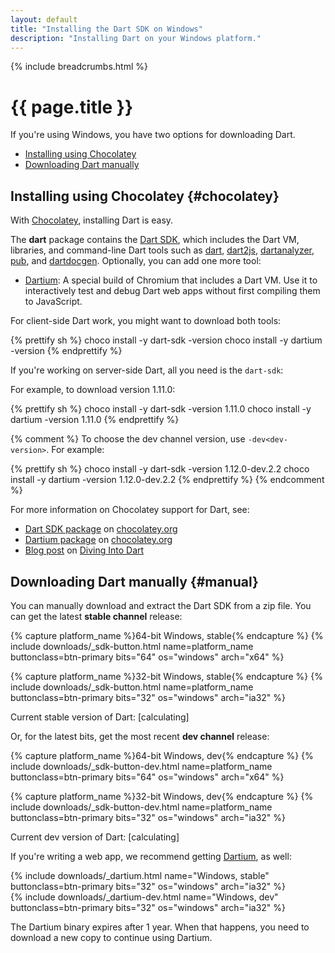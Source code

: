 ```yaml
---
layout: default
title: "Installing the Dart SDK on Windows"
description: "Installing Dart on your Windows platform."
---
```


{% include breadcrumbs.html %}

# {{ page.title }}

If you're using Windows, you have two options for downloading Dart.

* [Installing using Chocolatey](#chocolatey)
* [Downloading Dart manually](#manual)

## Installing using Chocolatey {#chocolatey}

With [Chocolatey](https://chocolatey.org/),
installing Dart is easy.

The **dart** package contains the [Dart SDK](/tools/sdk/),
which includes the Dart VM, libraries, and command-line Dart tools such as
[dart](/tools/dart-vm/), [dart2js](/tools/dart2js/),
[dartanalyzer](/docs/dart-up-and-running/contents/ch04-tools-dart_analyzer.html),
[pub](/tools/pub/), and [dartdocgen](/tools/dartdocgen/).
Optionally, you can add one more tool:

* [Dartium](/tools/dartium/):
  A special build of Chromium that includes a Dart VM.
  Use it to interactively test and debug Dart web apps
  without first compiling them to JavaScript.

For client-side Dart work, you might want to download both tools:

{% prettify sh %}
choco install -y dart-sdk -version <version>
choco install -y dartium  -version <version>
{% endprettify %}

If you're working on server-side Dart,
all you need is the `dart-sdk`:

For example, to download version 1.11.0:

{% prettify sh %}
choco install -y dart-sdk -version 1.11.0
choco install -y dartium  -version 1.11.0
{% endprettify %}

{% comment %}
To choose the dev channel version,
use `-dev<dev-version>`. For example:

{% prettify sh %}
choco install -y dart-sdk -version 1.12.0-dev.2.2 
choco install -y dartium  -version 1.12.0-dev.2.2
{% endprettify %}
{% endcomment %}

For more information on Chocolatey support for Dart, see:

* [Dart SDK package](https://chocolatey.org/packages/dart-sdk/)
  on [chocolatey.org](https://chocolatey.org/)
* [Dartium package](https://chocolatey.org/packages/dartium/)
  on [chocolatey.org](https://chocolatey.org/)
* [Blog post](http://divingintodart.blogspot.co.uk/2015/05/chocolatey-dart-packages-for-windows-110.html)
  on [Diving Into Dart](http://divingintodart.blogspot.co.uk/)

## Downloading Dart manually {#manual}

You can manually download and extract the Dart SDK from a zip file.
You can get the latest **stable channel** release:

<div class="text-center">
<div class="downloads download-buttons text-center">
{% capture platform_name %}64-bit Windows, stable{% endcapture %}
{% include downloads/_sdk-button.html name=platform_name buttonclass=btn-primary bits="64" os="windows" arch="x64" %}

{% capture platform_name %}32-bit Windows, stable{% endcapture %}
{% include downloads/_sdk-button.html name=platform_name buttonclass=btn-primary bits="32" os="windows" arch="ia32" %}
</div>
<div class="editor-current-version version">
  Current stable version of Dart:
  <span class="editor-build-rev-stable">[calculating]</span>
</div>
</div>

Or, for the latest bits, get the most recent **dev channel** release:

<div class="text-center">
<div class="downloads download-buttons">
{% capture platform_name %}64-bit Windows, dev{% endcapture %}
{% include downloads/_sdk-button-dev.html name=platform_name buttonclass=btn-primary bits="64" os="windows" arch="x64" %}

{% capture platform_name %}32-bit Windows, dev{% endcapture %}
{% include downloads/_sdk-button-dev.html name=platform_name buttonclass=btn-primary bits="32" os="windows" arch="ia32" %}
</div>
<div class="editor-current-version version">
  Current dev version of Dart:
  <span class="editor-build-rev-dev">[calculating]</span>
</div>
</div>

If you're writing a web app, we recommend getting
[Dartium](/tools/dartium/), as well:

<div class="text-center">
<div class="downloads download-buttons">
{% include downloads/_dartium.html name="Windows, stable" buttonclass=btn-primary bits="32" os="windows" arch="ia32" %}
</div>
<div class="downloads download-buttons">
{% include downloads/_dartium-dev.html name="Windows, dev" buttonclass=btn-primary bits="32" os="windows" arch="ia32" %}
</div>
</div>

The Dartium binary expires after 1 year.
When that happens, you need to
download a new copy to continue using Dartium.
